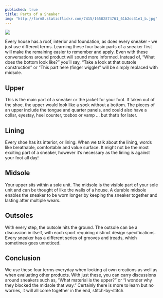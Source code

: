 ```yaml
---
published: true
title: Parts of a Sneaker
img: "http://farm8.staticflickr.com/7415/16502874761_61b2cc31e1_b.jpg"
---
```


[![](http://farm8.staticflickr.com/7415/16502874761_61b2cc31e1_z.jpg)](http://farm8.staticflickr.com/7415/16502874761_61b2cc31e1_b.jpg)

Every house has a roof, interior and foundation, as does every sneaker - we just use different terms. Learning these four basic parts of a sneaker first will make the remaining easier to remember and apply. Even with these conversations around product will sound more informed. Instead of, “What does the bottom look like?” you’ll say, “Take a look at that outsole construction” or “This part here (finger wiggle)” will be simply replaced with midsole. 

## Upper
This is the main part of a sneaker or the jacket for your foot. If taken out of the shoe, the upper would look like a sock without a bottom. The pieces of an upper include the tongue and quarter panels, and could also have a collar, eyestay, heel counter, toebox or vamp … but that’s for later.

## Lining
Every shoe has its interior, or lining. When we talk about the lining, words like breathable, comfortable and value surface. It might not be the most exciting part of a sneaker, however it’s necessary as the lining is against your foot all day!

## Midsole
Your upper sits within a sole unit. The midsole is the visible part of your sole unit and can be thought of like the walls of a house. A durable midsole enables the sneaker to be worn longer by keeping the sneaker together and lasting after multiple wears. 

## Outsoles
With every step, the outsole hits the ground. The outsole can be a discussion in itself, with each sport requiring distinct design specifications. Every sneaker has a different series of grooves and treads, which sometimes goes unnoticed.

## Conclusion
We use these four terms everyday when looking at own creations as well as when evaluating other products. With just these, you can carry discussions around sneakers such as, “What material is the upper?” or “I wonder why they blocked the midsole that way.” Certainly there is more to learn but no worries, it will all come together in the end, stitch-by-stitch.
